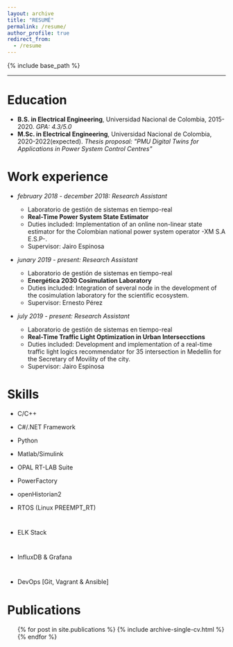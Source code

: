 ```yaml
---
layout: archive
title: "RESUMÉ"
permalink: /resume/
author_profile: true
redirect_from:
  - /resume
---
```


{% include base_path %}
<html>
<style>
#myProgress {
  width: 40%;
  background-color: #ddd;
}

#netframework {
  width: 80%;
  height: 5px;
  background-color: #4CAF50;
  text-align: center;
  line-height: 30px;
  color: white;
}

#cpp {
  width: 55%;
  height: 5px;
  background-color: #4CAF50;
  text-align: center;
  line-height: 30px;
  color: white;
}

#python {
  width: 70%;
  height: 5px;
  background-color: #4CAF50;
  text-align: center;
  line-height: 30px;
  color: white;
}

#matlab {
  width: 60%;
  height: 5px;
  background-color: #4CAF50;
  text-align: center;
  line-height: 30px;
  color: white;
}

#openHistorian2 {
  width: 75%;
  height: 5px;
  background-color: #4CAF50;
  text-align: center;
  line-height: 30px;
  color: white;
}

#powerfactory {
  width: 35%;
  height: 5px;
  background-color: #4CAF50;
  text-align: center;
  line-height: 30px;
  color: white;
}

#rtos {
  width: 50%;
  height: 5px;
  background-color: #4CAF50;
  text-align: center;
  line-height: 30px;
  color: white;
}

#opal {
  width: 40%;
  height: 5px;
  background-color: #4CAF50;
  text-align: center;
  line-height: 30px;
  color: white;
}

#elk_stack {
  width: 45%;
  height: 5px;
  background-color: #4CAF50;
  text-align: center;
  line-height: 30px;
  color: white;
}

#influx_grafana{
  width: 60%;
  height: 5px;
  background-color: #4CAF50;
  text-align: center;
  line-height: 30px;
  color: white;
}

#devops{
  width: 65%;
  height: 5px;
  background-color: #4CAF50;
  text-align: center;
  line-height: 30px;
  color: white;
}
</style>
</html>

---

Education
======
* **B.S. in Electrical Engineering**, Universidad Nacional de Colombia, 2015-2020. *GPA: 4.3/5.0*
* **M.Sc. in Electrical Engineering**, Universidad Nacional de Colombia, 2020-2022(expected). *Thesis proposal: "PMU Digital Twins for Applications in Power System Control Centres"*

Work experience
======
* *february 2018 - december 2018: Research Assistant*
  * Laboratorio de gestión de sistemas en tiempo-real
  * **Real-Time Power System State Estimator**
  * Duties included: Implementation of an online non-linear state estimator for the Colombian national power system operator -XM S.A E.S.P-.
  * Supervisor: Jairo Espinosa

* *junary 2019 - present: Research Assistant*
  * Laboratorio de gestión de sistemas en tiempo-real
  * **Energética 2030 Cosimulation Laboratory**
  * Duties included: Integration of several node in the development of the cosimulation laboratory for the scientific ecosystem.
  * Supervisor: Ernesto Pérez
  

* *july 2019 - present: Research Assistant*
  * Laboratorio de gestión de sistemas en tiempo-real
  * **Real-Time Traffic Light Optimization in Urban Intersecctions**
  * Duties included: Development and implementation of a real-time traffic light logics recommendator for 35 intersection in Medellín for the Secretary of Movility of the city.
  * Supervisor: Jairo Espinosa
  
Skills
======

* C/C++
<html>
<body> 
<div id="myProgress">
  <div id="cpp"></div>
</div>
</body>
</html> 

* C#/.NET Framework
<html>
<body> 
<div id="myProgress">
  <div id="netframework"></div>
</div>
</body>
</html>
 
* Python
<html>
<body> 
<div id="myProgress">
  <div id="python"></div>
</div>
</body>
</html>

* Matlab/Simulink
<html>
<body> 
<div id="myProgress">
  <div id="matlab"></div>
</div>
</body>
</html>

* OPAL RT-LAB Suite
<html>
<body> 
<div id="myProgress">
  <div id="opal"></div>
</div>
</body>
</html>

* PowerFactory
<html>
<body> 
<div id="myProgress">
  <div id="powerfactory"></div>
</div>
</body>
</html>

* openHistorian2
<html>
<body> 
<div id="myProgress">
  <div id="openHistorian2"></div>
</div>
</body>
</html>

* RTOS (Linux PREEMPT_RT)
<html>
<body> 
<div id="myProgress">
  <div id="rtos"></div>
  <div style="margin-bottom: 40px;"></div>
</div>
</body>
</html>


* ELK Stack
<html>
<body> 
<div id="myProgress">
  <div id="elk_stack"></div>
  <div style="margin-bottom: 40px;"></div>
</div>
</body>
</html>


* InfluxDB & Grafana
<html>
<body> 
<div id="myProgress">
  <div id="influx_grafana"></div>
  <div style="margin-bottom: 40px;"></div>
</div>
</body>
</html>

* DevOps [Git, Vagrant & Ansible]
<html>
<body> 
<div id="myProgress">
  <div id="devops"></div>
  <div style="margin-bottom: 40px;"></div>
</div>
</body>
</html>

Publications
======
  <ul>{% for post in site.publications %}
    {% include archive-single-cv.html %}
  {% endfor %}</ul>
